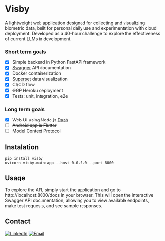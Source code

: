 # Visby

A lightweight web application designed for collecting and visualizing biometric data, built for personal daily use and experimentation with cloud deployment. Developed as a 40-hour challenge to explore the effectiveness of current LLMs in development.

### Short term goals
- [x] Simple backend in Python FastAPI framework
- [x] [Swagger](https://github.com/swagger-api/swagger-ui) API documentation
- [x] Docker containerization
- [x] [Superset](https://github.com/apache/superset) data visualization
- [x] CI/CD flow
- [x] ~~GCP~~ Heroku deployment
- [x] Tests: unit, integration, e2e

### Long term goals
- [x] Web UI using ~~Node.js~~ [Dash](https://dash.plotly.com/)
- [ ] ~~Android app in Flutter~~
- [ ] Model Context Protocol

## Instalation
```
pip install visby
uvicorn visby.main:app --host 0.0.0.0 --port 8000
```

## Usage
To explore the API, simply start the application and go to http://localhost:8000/docs in your browser. This will open the interactive Swagger API documentation, allowing you to view available endpoints, make test requests, and see sample responses.

## Contact
[![LinkedIn](https://img.shields.io/badge/LinkedIn-Profile-blue?logo=linkedin&logoColor=white&style=flat-square)](https://www.linkedin.com/in/klawikowski-jakub)
[![Email](https://img.shields.io/badge/Email-Contact%20Me-blue?logo=gmail&logoColor=white&style=flat-square)](mailto:klawik.j@gmail.com)
